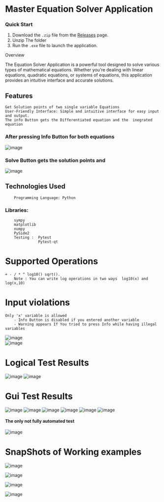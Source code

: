 # Master Equation Solver Application

### Quick Start

1. Download the `.zip` file from the [Releases](https://github.com/seifalrahman/MasterMicro_Python_Task/releases) page.
2. Unzip The folder
3. Run the `.exe` file to launch the application.


Overview

The Equation Solver Application is a powerful tool designed to solve various types of mathematical equations. Whether you're dealing with linear equations, quadratic equations, or systems of equations, this application provides an intuitive interface and accurate solutions.
## Features

    Get Solution points of two single variable Equations
    User-Friendly Interface: Simple and intuitive interface for easy input and output.
    The info Button gets the Differentiated equation and the  inegrated equation 
### After pressing Info Button for both equations
![image](https://github.com/user-attachments/assets/919d7b89-0bde-4d14-8b17-93816b851c67)
### Solve Button gets the solution points and
![image](https://github.com/user-attachments/assets/fd5db199-18ba-4ae4-b603-37007c951005)

## Technologies Used

        Programming Language: Python

  ### Libraries:
        sympy
        matplotlib 
        numpy 
        PySide2
        Testing :  Pytest 
                   Pytest-qt
# Supported Operations 
    + - / * ^ log10() sqrt().
        Note : You can write log operations in two ways  log10(x) and log(x,10)

# Input violations 
    Only 'x' variable is allowed 
        - Info Button is disabled if you entered another variable 
        - Warning appears If You tried to press Info while having illegal variables 
![image](https://github.com/user-attachments/assets/7676a71b-008b-4b0f-8055-f603f83ea49d)     
![image](https://github.com/user-attachments/assets/79fe2c96-a667-48d6-9748-4b4cd516f1b7)




# Logical Test Results 
![image](https://github.com/user-attachments/assets/f2d512b0-b8ab-499b-82d7-95f9e393781a)
![image](https://github.com/user-attachments/assets/c175b4cf-60ea-49c1-9e43-12f42a4eab7d)


# Gui Test Results
![image](https://github.com/user-attachments/assets/d1e97564-3041-4e06-9931-1719159402ab)
![image](https://github.com/user-attachments/assets/79918106-dd77-482e-9d75-6e5f50fdf691)
![image](https://github.com/user-attachments/assets/7469b242-1425-4238-a6ae-7a2717210aa3)
![image](https://github.com/user-attachments/assets/73262cbf-913a-439c-8ee2-7a2d9cf8f615)
![image](https://github.com/user-attachments/assets/303628f3-1159-47ff-9c35-bcdc58ade972)
![image](https://github.com/user-attachments/assets/84e4bd65-ea7c-4286-b98c-88cc107d06d3)
#### The only not fully automated test

![image](https://github.com/user-attachments/assets/3c80bf21-fd1b-4dc2-b63b-0ca0ab5410c5)





# SnapShots of Working examples

![image](https://github.com/user-attachments/assets/46da0618-dc12-4392-9f50-102a9ab84e88)

![image](https://github.com/user-attachments/assets/676a54dc-9537-45d2-9bc9-b34b9e26cfbb)

![image](https://github.com/user-attachments/assets/6797b47c-c9ff-49df-a0b2-6e5304ca088d)


![image](https://github.com/user-attachments/assets/2c57d346-3523-4a45-a119-38c83b2d67c1)


